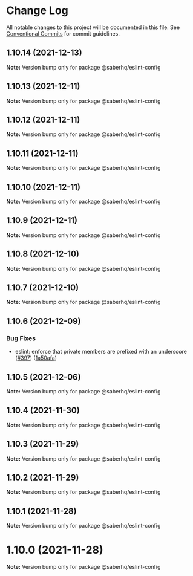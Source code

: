 # Change Log

All notable changes to this project will be documented in this file.
See [Conventional Commits](https://conventionalcommits.org) for commit guidelines.

## 1.10.14 (2021-12-13)

**Note:** Version bump only for package @saberhq/eslint-config





## 1.10.13 (2021-12-11)

**Note:** Version bump only for package @saberhq/eslint-config





## 1.10.12 (2021-12-11)

**Note:** Version bump only for package @saberhq/eslint-config





## 1.10.11 (2021-12-11)

**Note:** Version bump only for package @saberhq/eslint-config





## 1.10.10 (2021-12-11)

**Note:** Version bump only for package @saberhq/eslint-config





## 1.10.9 (2021-12-11)

**Note:** Version bump only for package @saberhq/eslint-config





## 1.10.8 (2021-12-10)

**Note:** Version bump only for package @saberhq/eslint-config





## 1.10.7 (2021-12-10)

**Note:** Version bump only for package @saberhq/eslint-config





## 1.10.6 (2021-12-09)


### Bug Fixes

* eslint: enforce that private members are prefixed with an underscore ([#397](https://github.com/saber-hq/saber-common/issues/397)) ([1a50afa](https://github.com/saber-hq/saber-common/commit/1a50afaf13cb4389ba009fd4bdf206a4db2cad93))





## 1.10.5 (2021-12-06)

**Note:** Version bump only for package @saberhq/eslint-config





## 1.10.4 (2021-11-30)

**Note:** Version bump only for package @saberhq/eslint-config





## 1.10.3 (2021-11-29)

**Note:** Version bump only for package @saberhq/eslint-config





## 1.10.2 (2021-11-29)

**Note:** Version bump only for package @saberhq/eslint-config





## 1.10.1 (2021-11-28)

**Note:** Version bump only for package @saberhq/eslint-config





# 1.10.0 (2021-11-28)

**Note:** Version bump only for package @saberhq/eslint-config
